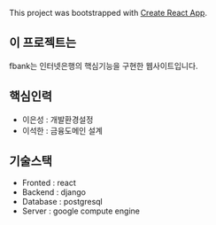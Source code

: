This project was bootstrapped with [Create React App](https://github.com/facebook/create-react-app).

## 이 프로젝트는
fbank는 인터넷은행의 핵심기능을 구현한 웹사이트입니다.

## 핵심인력
- 이은성 : 개발환경설정
- 이석한 : 금융도메인 설계

## 기술스택
- Fronted : react
- Backend : django
- Database : postgresql
- Server : google compute engine